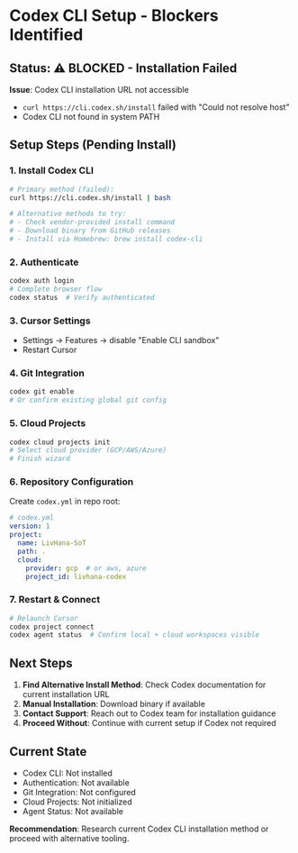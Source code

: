 # Codex CLI Setup - Blockers Identified

## Status: ⚠️ BLOCKED - Installation Failed

**Issue**: Codex CLI installation URL not accessible
- `curl https://cli.codex.sh/install` failed with "Could not resolve host"
- Codex CLI not found in system PATH

## Setup Steps (Pending Install)

### 1. Install Codex CLI
```bash
# Primary method (failed):
curl https://cli.codex.sh/install | bash

# Alternative methods to try:
# - Check vendor-provided install command
# - Download binary from GitHub releases
# - Install via Homebrew: brew install codex-cli
```

### 2. Authenticate
```bash
codex auth login
# Complete browser flow
codex status  # Verify authenticated
```

### 3. Cursor Settings
- Settings → Features → disable "Enable CLI sandbox"
- Restart Cursor

### 4. Git Integration
```bash
codex git enable
# Or confirm existing global git config
```

### 5. Cloud Projects
```bash
codex cloud projects init
# Select cloud provider (GCP/AWS/Azure)
# Finish wizard
```

### 6. Repository Configuration
Create `codex.yml` in repo root:
```yaml
# codex.yml
version: 1
project:
  name: LivHana-SoT
  path: .
  cloud:
    provider: gcp  # or aws, azure
    project_id: livhana-codex
```

### 7. Restart & Connect
```bash
# Relaunch Cursor
codex project connect
codex agent status  # Confirm local + cloud workspaces visible
```

## Next Steps

1. **Find Alternative Install Method**: Check Codex documentation for current installation URL
2. **Manual Installation**: Download binary if available
3. **Contact Support**: Reach out to Codex team for installation guidance
4. **Proceed Without**: Continue with current setup if Codex not required

## Current State

- Codex CLI: Not installed
- Authentication: Not available
- Git Integration: Not configured
- Cloud Projects: Not initialized
- Agent Status: Not available

**Recommendation**: Research current Codex CLI installation method or proceed with alternative tooling.

